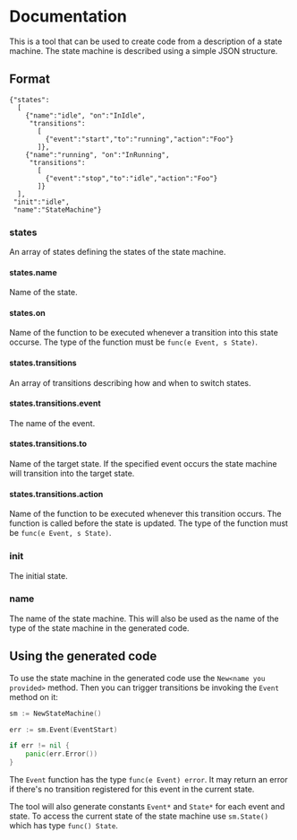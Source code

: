 # Documentation

This is a tool that can be used to create code from a description of a state machine. The state machine 
is described using a simple JSON structure.

## Format

```
{"states":
  [
    {"name":"idle", "on":"InIdle",
     "transitions": 
       [
         {"event":"start","to":"running","action":"Foo"}
       ]},
    {"name":"running", "on":"InRunning",
     "transitions":
       [
         {"event":"stop","to":"idle","action":"Foo"}
       ]}
  ], 
 "init":"idle",
 "name":"StateMachine"}
```

### states

An array of states defining the states of the state machine.

#### states.name

Name of the state.

#### states.on

Name of the function to be executed whenever a transition into this state occurse.
The type of the function must be `func(e Event, s State)`.

#### states.transitions

An array of transitions describing how and when to switch states. 

#### states.transitions.event

The name of the event.

#### states.transitions.to

Name of the target state. If the specified event occurs the state machine will transition
into the target state.

#### states.transitions.action

Name of the function to be executed whenever this transition occurs. The function is called
before the state is updated. The type of the function must be `func(e Event, s State)`.

### init

The initial state. 

### name

The name of the state machine. This will also be used as the name of the type of the state machine in the
generated code. 

## Using the generated code

To use the state machine in the generated code use the `New<name you provided>` method. Then you can trigger transitions
be invoking the `Event` method on it:

```go
sm := NewStateMachine()

err := sm.Event(EventStart)

if err != nil {
	panic(err.Error())
}
```

The `Event` function has the type `func(e Event) error`. It may return an error if there's no transition registered 
for this event in the current state. 

The tool will also generate constants `Event*` and `State*` for each event and state. To access the current state of the
state machine use `sm.State()` which has type `func() State`. 
